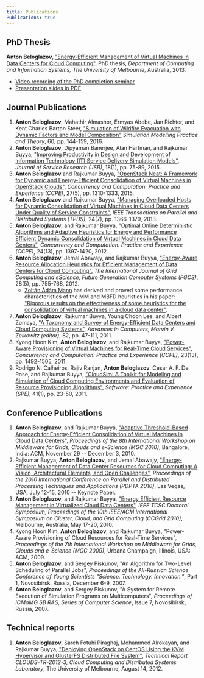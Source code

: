 ```yaml
---
title: Publications
Publications: true
---
```


## PhD Thesis

**Anton Beloglazov**, ["Energy-Efficient Management of Virtual Machines in Data
Centers for Cloud Computing"](/thesis.pdf "Energy-Efficient Management of
Virtual Machines in Data Centers for Cloud Computing"), PhD thesis, _Department
of Computing and Information Systems, The University of Melbourne_, Australia,
2013.

* [Video recording of the PhD completion
  seminar](https://www.youtube.com/watch?v=pPQ-tuKoSss)
* [Presentation slides in PDF](/thesis-slides.pdf)


## Journal Publications

1. **Anton Beloglazov**, Mahathir Almashor, Ermyas Abebe, Jan Richter, and Kent
   Charles Barton Steer, ["Simulation of Wildfire Evacuation with Dynamic
   Factors and Model Composition"](/papers/2016-smpt-wildfire-evacuation.pdf 
   "Simulation of Wildfire Evacuation with Dynamic Factors and Model
   Composition") _Simulation Modelling Practice and Theory_, 60, pp. 144-159, 2016.
1. **Anton Beloglazov**, Dipyaman Banerjee, Alan Hartman, and Rajkumar Buyya,
   ["Improving Productivity in Design and Development of Information Technology
   (IT) Service Delivery Simulation
   Models"](/papers/2015-jsr-service-simulation.pdf "Improving Productivity in
   Design and Development of Information Technology (IT) Service Delivery
   Simulation Models"), _Journal of Service Research (JSR)_, 18(1), pp. 75-89, 2015.
1. **Anton Beloglazov** and Rajkumar Buyya, ["OpenStack Neat: A Framework for
   Dynamic and Energy-Efficient Consolidation of Virtual Machines in OpenStack
   Clouds"](/papers/2015-ccpe-openstack-neat.pdf "OpenStack Neat: A Framework
   for Dynamic and Energy-Efficient Consolidation of Virtual Machines in
   OpenStack Clouds"), _Concurrency and Computation: Practice and Experience
   (CCPE)_, 27(5), pp. 1310-1333, 2015.
1. **Anton Beloglazov** and Rajkumar Buyya, ["Managing Overloaded Hosts for
   Dynamic Consolidation of Virtual Machines in Cloud Data Centers Under Quality
   of Service Constraints"](/papers/2013-tpds-managing-overloaded-hosts.pdf
   "Managing Overloaded Hosts for Dynamic Consolidation of Virtual Machines in
   Cloud Data Centers Under Quality of Service Constraints"), _IEEE Transactions
   on Parallel and Distributed Systems (TPDS)_, 24(7), pp. 1366-1379, 2013.
1. **Anton Beloglazov**, and Rajkumar Buyya, ["Optimal Online Deterministic
   Algorithms and Adaptive Heuristics for Energy and Performance Efficient
   Dynamic Consolidation of Virtual Machines in Cloud Data
   Centers"](/papers/2012-ccpe-vm-consolidation-algorithms.pdf "Optimal Online
   Deterministic Algorithms and Adaptive Heuristics for Energy and Performance
   Efficient Dynamic Consolidation of Virtual Machines in Cloud Data Centers"),
   _Concurrency and Computation: Practice and Experience (CCPE)_, 24(13), pp.
   1397-1420, 2012.
1. **Anton Beloglazov**, Jemal Abawajy, and Rajkumar Buyya, ["Energy-Aware
   Resource Allocation Heuristics for Efficient Management of Data Centers for
   Cloud Computing"](/papers/2012-fgcs-vm-consolidation-heuristics.pdf
   "Energy-Aware Resource Allocation Heuristics for Efficient Management of Data
   Centers for Cloud Computing"), _The International Journal of Grid Computing
   and eScience, Future Generation Computer Systems (FGCS)_, 28(5), pp. 755-768, 2012.
     - <a href="http://www.cs.bme.hu/~manusz/">Zoltán Ádám Mann</a> has derived
       and proved some performance characteristics of the MM and MBFD heuristics
       in his paper: ["Rigorous results on the effectiveness of some heuristics
       for the consolidation of virtual machines in a cloud data
       center"](http://www.cs.bme.hu/~manusz/publications/FGCS-2015/Mann_FGCS_2015.pdf).
1. **Anton Beloglazov**, Rajkumar Buyya, Young Choon Lee, and Albert Zomaya, ["A
   Taxonomy and Survey of Energy-Efficient Data Centers and Cloud Computing
   Systems"](/papers/2011-advances-in-computers-taxonomy.pdf "A Taxonomy and
   Survey of Energy-Efficient Data Centers and Cloud Computing Systems"),
   _Advances in Computers, Marvin V. Zelkowitz (editor)_, 82, pp. 47-111, 2011.
1. Kyong Hoon Kim, **Anton Beloglazov**, and Rajkumar Buyya, ["Power-Aware
   Provisioning of Virtual Machines for Real-Time Cloud
   Services"](/papers/2011-ccpe-vm-provisioning-for-real-time-services.pdf
   "Power-Aware Provisioning of Virtual Machines for Real-Time Cloud Services"),
   _Concurrency and Computation: Practice and Experience (CCPE)_, 23(13), pp.
   1492-1505, 2011.
1. Rodrigo N. Calheiros, Rajiv Ranjan, **Anton Beloglazov**, Cesar A. F. De
   Rose, and Rajkumar Buyya, ["CloudSim: A Toolkit for Modeling and Simulation
   of Cloud Computing Environments and Evaluation of Resource Provisioning
   Algorithms"](/papers/2011-spe-cloudsim.pdf "CloudSim: A Toolkit for Modeling
   and Simulation of Cloud Computing Environments and Evaluation of Resource
   Provisioning Algorithms"), _Software: Practice and Experience (SPE)_, 41(1),
   pp. 23-50, 2011.


## Conference Publications

1. **Anton Beloglazov**, and Rajkumar Buyya, ["Adaptive Threshold-Based Approach
   for Energy-Efficient Consolidation of Virtual Machines in Cloud Data
   Centers"](/papers/2010-adaptive-threshold-mgc.pdf "Adaptive Threshold-Based
   Approach for Energy-Efficient Consolidation of Virtual Machines in Cloud Data
   Centers"), _Proceedings of the 8th International Workshop on Middleware for
   Grids, Clouds and e-Science (MGC 2010)_, Bangalore, India: ACM, November 29 --
   December 3, 2010.
1. Rajkumar Buyya, **Anton Beloglazov**, and Jemal Abawajy, ["Energy-Efficient
   Management of Data Center Resources for Cloud Computing: A Vision,
   Architectural Elements, and Open
   Challenges"](/papers/2010-energy-efficient-pdpta.pdf "Energy-Efficient
   Management of Data Center Resources for Cloud Computing: A Vision,
   Architectural Elements, and Open Challenges"), _Proceedings of the 2010
   International Conference on Parallel and Distributed Processing Techniques
   and Applications (PDPTA 2010)_, Las Vegas, USA, July 12-15, 2010 -- Keynote
   Paper.
1. **Anton Beloglazov**, and Rajkumar Buyya, ["Energy Efficient Resource
   Management in Virtualized Cloud Data
   Centers"](/papers/2010-ccgrid-vm-consolidation.pdf "Energy Efficient Resource
   Management in Virtualized Cloud Data Centers"), _IEEE TCSC Doctoral
   Symposium, Proceedings of the 10th IEEE/ACM International Symposium on
   Cluster, Cloud, and Grid Computing (CCGrid 2010)_, Melbourne, Australia, May
   17-20, 2010.
1. Kyong Hoon Kim, **Anton Beloglazov**, and Rajkumar Buyya, "Power-Aware
   Provisioning of Cloud Resources for Real-Time Services", _Proceedings of the
   7th International Workshop on Middleware for Grids, Clouds and e-Science (MGC
   2009)_, Urbana Champaign, Illinois, USA: ACM, 2009.
1. **Anton Beloglazov**, and Sergey Piskunov, "An Algorithm for Two-Level
   Scheduling of Parallel Jobs", _Proceedings of the All-Russian Science
   Conference of Young Scientists "Science. Technology. Innovation."_, Part
   1, Novosibirsk, Russia, December 6-9, 2007.
1. **Anton Beloglazov**, and Sergey Piskunov, "A System for Remote Execution of
   Simulation Programs on Multicomputers", _Proceedings of ICMaMG SB RAS, Series
   of Computer Science_, Issue 7, Novosibirsk, Russia, 2007.


## Technical reports

1. **Anton Beloglazov**, Sareh Fotuhi Piraghaj, Mohammed Alrokayan, and Rajkumar
   Buyya, ["Deploying OpenStack on CentOS Using the KVM Hypervisor and GlusterFS
   Distributed File System"](/papers/2012-openstack-deployment-report.pdf),
   _Technical Report CLOUDS-TR-2012-3, Cloud Computing and Distributed Systems
   Laboratory_, The University of Melbourne, August 14, 2012.

